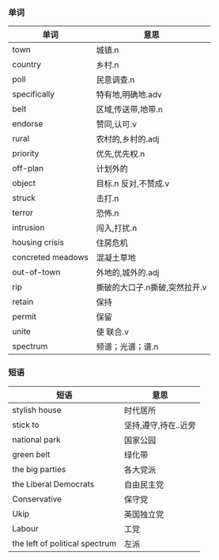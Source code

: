 ### 单词
|单词|意思|
|---|---|
|town|城镇.n|
|country|乡村.n|
|poll|民意调查.n|
|specifically|特有地,明确地.adv|
|belt|区域,传送带,地带.n|
|endorse|赞同,认可.v|
|rural|农村的,乡村的.adj|
|priority|优先,优先权.n|
|off-plan|计划外的|
|object|目标.n 反对,不赞成.v|
|struck|击打.n|
|terror|恐怖.n|
|intrusion|闯入,打扰.n|
|housing crisis|住房危机|
|concreted meadows|混凝土草地|
|out-of-town|外地的,城外的.adj|
|rip|撕破的大口子.n撕破,突然拉开.v|
|retain|保持|
|permit|保留|
|unite|使 联合.v|
|spectrum|频谱；光谱；谱.n|




### 短语
|短语|意思|
|---|---|
|stylish house|时代居所|
|stick to|坚持,遵守,待在..近旁|
|national park|国家公园|
|green belt|绿化带|
|the big parties|各大党派|
|the Liberal Democrats|自由民主党|
|Conservative|保守党|
|Ukip|英国独立党|
|Labour|工党|
|the left of political spectrum|左派|



